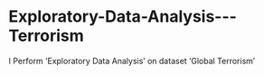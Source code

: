 # Exploratory-Data-Analysis---Terrorism
I Perform ‘Exploratory Data Analysis’ on dataset ‘Global Terrorism’
